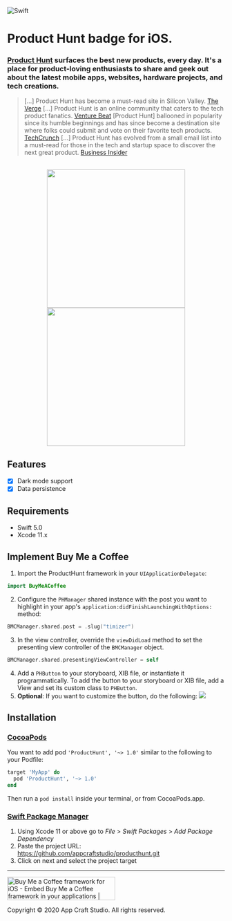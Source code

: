 ![Swift](https://github.com/appcraftstudio/producthunt/workflows/Swift/badge.svg)

# Product Hunt badge for iOS. 

### [Product Hunt](https://www.producthunt.com) surfaces the best new products, every day. It's a place for product-loving enthusiasts to share and geek out about the latest mobile apps, websites, hardware projects, and tech creations.

>[...] Product Hunt has become a must-read site in Silicon Valley.
[The Verge](https://github.com/appcraftstudio/buymeacoffee/raw/master/Images/theverge.png)
>[...] Product Hunt is an online community that caters to the tech product fanatics.
[Venture Beat](https://github.com/appcraftstudio/buymeacoffee/raw/master/Images/venturebeat.png)
>[Product Hunt] ballooned in popularity since its humble beginnings and has since become a destination site where folks could submit and vote on their favorite tech products.
[TechCrunch](https://github.com/appcraftstudio/buymeacoffee/raw/master/Images/techcrunch.png)
>[...] Product Hunt has evolved from a small email list into a must-read for those in the tech and startup space to discover the next great product.
[Business Insider](https://github.com/appcraftstudio/buymeacoffee/raw/master/Images/businessinsider.png)

<p align="center">
<br>
<img src="https://github.com/appcraftstudio/buymeacoffee/raw/master/Images/screenshot-button.png" width="320">
<img src="https://github.com/appcraftstudio/buymeacoffee/raw/master/Images/screenshot-post-page.png" width="320">
</p>

## Features

- [X] Dark mode support
- [X] Data persistence

## Requirements

- Swift 5.0
- Xcode 11.x

## Implement Buy Me a Coffee

1. Import the ProductHunt framework in your `UIApplicationDelegate`:
```swift
import BuyMeACoffee
```
2. Configure the `PHManager` shared instance with the post you want to highlight in your app's `application:didFinishLaunchingWithOptions:` method:
```swift
BMCManager.shared.post = .slug("timizer")
```
3. In the view controller, override the `viewDidLoad` method to set the presenting view controller of the `BMCManager` object.
```swift
BMCManager.shared.presentingViewController = self
```
4. Add a `PHButton` to your storyboard, XIB file, or instantiate it programmatically. To add the button to your storyboard or XIB file, add a View and set its custom class to `PHButton`.
5. **Optional**: If you want to customize the button, do the following:
[<img src="https://github.com/appcraftstudio/buymeacoffee/raw/master/Images/snapshot-product-hunt-button.png">](https://www.producthunt.com/appcraftstudio)

## Installation

### [CocoaPods](https://guides.cocoapods.org/using/using-cocoapods.html)

You want to add pod `'ProductHunt', '~> 1.0'` similar to the following to your Podfile:
```rb
target 'MyApp' do
  pod 'ProductHunt', '~> 1.0'
end
```
Then run a `pod install` inside your terminal, or from CocoaPods.app.

### [Swift Package Manager](https://swift.org/package-manager/)

1. Using Xcode 11 or above go to *File* > *Swift Packages* > *Add Package Dependency*
2. Paste the project URL: https://github.com/appcraftstudio/producthunt.git
3. Click on next and select the project target

---

<a href="https://www.producthunt.com/posts/buy-me-a-coffee-framework-for-ios?utm_source=badge-featured&utm_medium=badge&utm_souce=badge-buy-me-a-coffee-framework-for-ios" target="_blank"><img src="https://api.producthunt.com/widgets/embed-image/v1/featured.svg?post_id=233953&theme=dark" alt="Buy Me a Coffee framework for iOS - Embed Buy Me a Coffee framework in your applications | Product Hunt Embed" style="width: 250px; height: 54px;" width="250px" height="54px" /></a>

Copyright © 2020 App Craft Studio. All rights reserved.
